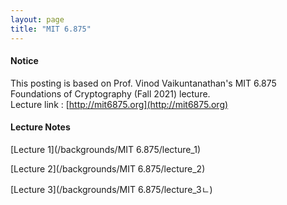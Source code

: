 ```yaml
---
layout: page
title: "MIT 6.875"
---
```

#### Notice

This posting is based on Prof. Vinod Vaikuntanathan's MIT 6.875 Foundations of Cryptography (Fall 2021) lecture. <br>
Lecture link : [http://mit6875.org](http://mit6875.org)

#### Lecture Notes

[Lecture 1](/backgrounds/MIT 6.875/lecture_1)

[Lecture 2](/backgrounds/MIT 6.875/lecture_2)

[Lecture 3](/backgrounds/MIT 6.875/lecture_3ㄴ)

